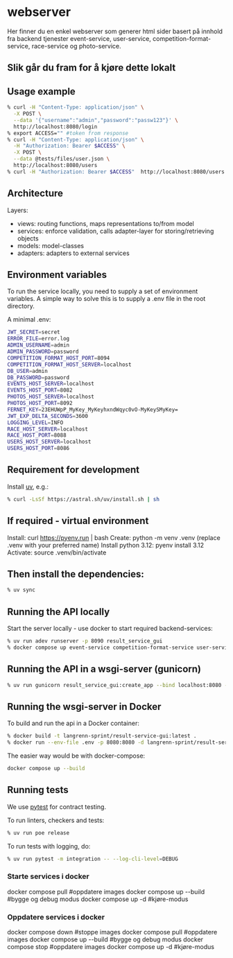 # webserver

Her finner du en enkel webserver som generer html sider basert på innhold fra backend tjenester event-service, user-service, competition-format-service, race-service og photo-service.

## Slik går du fram for å kjøre dette lokalt

## Usage example

```Zsh
% curl -H "Content-Type: application/json" \
  -X POST \
  --data '{"username":"admin","password":"passw123"}' \
  http://localhost:8080/login
% export ACCESS="" #token from response
% curl -H "Content-Type: application/json" \
  -H "Authorization: Bearer $ACCESS" \
  -X POST \
  --data @tests/files/user.json \
  http://localhost:8080/users
% curl -H "Authorization: Bearer $ACCESS"  http://localhost:8080/users
```

## Architecture

Layers:

- views: routing functions, maps representations to/from model
- services: enforce validation, calls adapter-layer for storing/retrieving objects
- models: model-classes
- adapters: adapters to external services

## Environment variables

To run the service locally, you need to supply a set of environment variables. A simple way to solve this is to supply a .env file in the root directory.

A minimal .env:

```Zsh
JWT_SECRET=secret
ERROR_FILE=error.log
ADMIN_USERNAME=admin
ADMIN_PASSWORD=password
COMPETITION_FORMAT_HOST_PORT=8094
COMPETITION_FORMAT_HOST_SERVER=localhost
DB_USER=admin
DB_PASSWORD=password
EVENTS_HOST_SERVER=localhost
EVENTS_HOST_PORT=8082
PHOTOS_HOST_SERVER=localhost
PHOTOS_HOST_PORT=8092
FERNET_KEY=23EHUWpP_MyKey_MyKeyhxndWqyc0vO-MyKeySMyKey=
JWT_EXP_DELTA_SECONDS=3600
LOGGING_LEVEL=INFO
RACE_HOST_SERVER=localhost
RACE_HOST_PORT=8088
USERS_HOST_SERVER=localhost
USERS_HOST_PORT=8086
```

## Requirement for development

Install [uv](https://docs.astral.sh/uv/), e.g.:

```Zsh
% curl -LsSf https://astral.sh/uv/install.sh | sh
```

## If required - virtual environment

Install: curl <https://pyenv.run> | bash
Create: python -m venv .venv (replace .venv with your preferred name)
Install python 3.12: pyenv install 3.12
Activate:
source .venv/bin/activate

## Then install the dependencies:

```Zsh
% uv sync
```

## Running the API locally

Start the server locally - use docker to start required backend-services:

```Zsh
% uv run adev runserver -p 8090 result_service_gui
% docker compose up event-service competition-format-service user-service race-service mongodb photo-service integration-service
```

## Running the API in a wsgi-server (gunicorn)

```Zsh
% uv run gunicorn result_service_gui:create_app --bind localhost:8080 --worker-class aiohttp.GunicornWebWorker
```

## Running the wsgi-server in Docker

To build and run the api in a Docker container:

```Zsh
% docker build -t langrenn-sprint/result-service-gui:latest .
% docker run --env-file .env -p 8080:8080 -d langrenn-sprint/result-service-gui:latest
```

The easier way would be with docker-compose:

```Zsh
docker compose up --build
```

## Running tests

We use [pytest](https://docs.pytest.org/en/latest/) for contract testing.

To run linters, checkers and tests:

```Zsh
% uv run poe release
```

To run tests with logging, do:

```Zsh
% uv run pytest -m integration -- --log-cli-level=DEBUG
```

### Starte services i docker
docker compose pull #oppdatere images
docker compose up --build #bygge og debug modus
docker compose up -d #kjøre-modus

### Oppdatere services i docker
docker compose down #stoppe images
docker compose pull #oppdatere images
docker compose up --build #bygge og debug modus
docker compose stop #oppdatere images
docker compose up -d #kjøre-modus